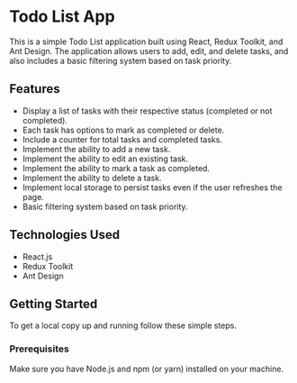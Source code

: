 # Todo List App

This is a simple Todo List application built using React, Redux Toolkit, and Ant Design. The application allows users to add, edit, and delete tasks, and also includes a basic filtering system based on task priority.

## Features

- Display a list of tasks with their respective status (completed or not completed).
- Each task has options to mark as completed or delete.
- Include a counter for total tasks and completed tasks.
- Implement the ability to add a new task.
- Implement the ability to edit an existing task.
- Implement the ability to mark a task as completed.
- Implement the ability to delete a task.
- Implement local storage to persist tasks even if the user refreshes the page.
- Basic filtering system based on task priority.

## Technologies Used

- React.js
- Redux Toolkit
- Ant Design

## Getting Started

To get a local copy up and running follow these simple steps.

### Prerequisites

Make sure you have Node.js and npm (or yarn) installed on your machine.
